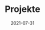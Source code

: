 ---
title: "Projekte"
date: 2021-07-31
draft: false
summary: "Meine persönliche Sammlung von Dingen, auf die ich stolz bin."
---